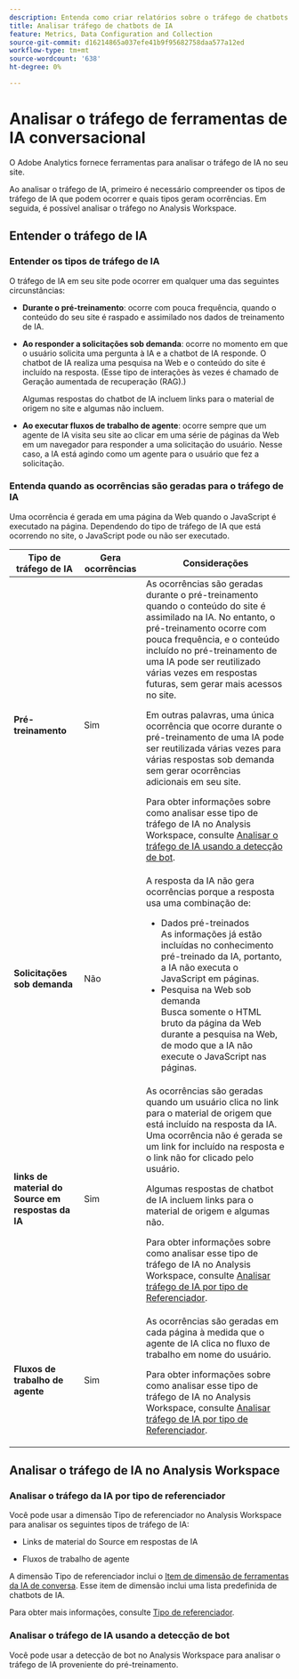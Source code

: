 ```yaml
---
description: Entenda como criar relatórios sobre o tráfego de chatbots de IA
title: Analisar tráfego de chatbots de IA
feature: Metrics, Data Configuration and Collection
source-git-commit: d16214865a037efe41b9f95682758daa577a12ed
workflow-type: tm+mt
source-wordcount: '638'
ht-degree: 0%

---
```


# Analisar o tráfego de ferramentas de IA conversacional

O Adobe Analytics fornece ferramentas para analisar o tráfego de IA no seu site.

Ao analisar o tráfego de IA, primeiro é necessário compreender os tipos de tráfego de IA que podem ocorrer e quais tipos geram ocorrências. Em seguida, é possível analisar o tráfego no Analysis Workspace.

## Entender o tráfego de IA

### Entender os tipos de tráfego de IA

O tráfego de IA em seu site pode ocorrer em qualquer uma das seguintes circunstâncias:

* **Durante o pré-treinamento**: ocorre com pouca frequência, quando o conteúdo do seu site é raspado e assimilado nos dados de treinamento de IA.

* **Ao responder a solicitações sob demanda**: ocorre no momento em que o usuário solicita uma pergunta à IA e a chatbot de IA responde. O chatbot de IA realiza uma pesquisa na Web e o conteúdo do site é incluído na resposta. (Esse tipo de interações às vezes é chamado de Geração aumentada de recuperação (RAG).)

  Algumas respostas do chatbot de IA incluem links para o material de origem no site e algumas não incluem.

* **Ao executar fluxos de trabalho de agente**: ocorre sempre que um agente de IA visita seu site ao clicar em uma série de páginas da Web em um navegador para responder a uma solicitação do usuário. Nesse caso, a IA está agindo como um agente para o usuário que fez a solicitação.

### Entenda quando as ocorrências são geradas para o tráfego de IA

Uma ocorrência é gerada em uma página da Web quando o JavaScript é executado na página. Dependendo do tipo de tráfego de IA que está ocorrendo no site, o JavaScript pode ou não ser executado.

| Tipo de tráfego de IA | Gera ocorrências | Considerações |
|---------|----------|---------|
| **Pré-treinamento** | Sim | As ocorrências são geradas durante o pré-treinamento quando o conteúdo do site é assimilado na IA. No entanto, o pré-treinamento ocorre com pouca frequência, e o conteúdo incluído no pré-treinamento de uma IA pode ser reutilizado várias vezes em respostas futuras, sem gerar mais acessos no site. <p>Em outras palavras, uma única ocorrência que ocorre durante o pré-treinamento de uma IA pode ser reutilizada várias vezes para várias respostas sob demanda sem gerar ocorrências adicionais em seu site.</p><p>Para obter informações sobre como analisar esse tipo de tráfego de IA no Analysis Workspace, consulte [Analisar o tráfego de IA usando a detecção de bot](#analyze-ai-traffic-using-bot-detection).</p> |
| **Solicitações sob demanda** | Não | A resposta da IA não gera ocorrências porque a resposta usa uma combinação de:<ul><li>Dados pré-treinados <br/>As informações já estão incluídas no conhecimento pré-treinado da IA, portanto, a IA não executa o JavaScript em páginas.</li><li>Pesquisa na Web sob demanda <br/>Busca somente o HTML bruto da página da Web durante a pesquisa na Web, de modo que a IA não execute o JavaScript nas páginas.</li></ul> |
| **links de material do Source em respostas da IA** | Sim | As ocorrências são geradas quando um usuário clica no link para o material de origem que está incluído na resposta da IA. Uma ocorrência não é gerada se um link for incluído na resposta e o link não for clicado pelo usuário. <p>Algumas respostas de chatbot de IA incluem links para o material de origem e algumas não. </p><p>Para obter informações sobre como analisar esse tipo de tráfego de IA no Analysis Workspace, consulte [Analisar tráfego de IA por tipo de Referenciador](#analyze-ai-traffic-by-referrer-type).</p> |
| **Fluxos de trabalho de agente** | Sim | As ocorrências são geradas em cada página à medida que o agente de IA clica no fluxo de trabalho em nome do usuário. <p>Para obter informações sobre como analisar esse tipo de tráfego de IA no Analysis Workspace, consulte [Analisar tráfego de IA por tipo de Referenciador](#analyze-ai-traffic-by-referrer-type).</p> |

## Analisar o tráfego de IA no Analysis Workspace

### Analisar o tráfego da IA por tipo de referenciador

Você pode usar a dimensão Tipo de referenciador no Analysis Workspace para analisar os seguintes tipos de tráfego de IA:

* Links de material do Source em respostas de IA

* Fluxos de trabalho de agente

A dimensão Tipo de referenciador inclui o [Item de dimensão de ferramentas da IA de conversa](/help/components/dimensions/referrer-type.md#conversational-ai-tools). Esse item de dimensão inclui uma lista predefinida de chatbots de IA.

Para obter mais informações, consulte [Tipo de referenciador](/help/components/dimensions/referrer-type.md).

### Analisar o tráfego de IA usando a detecção de bot

Você pode usar a detecção de bot no Analysis Workspace para analisar o tráfego de IA proveniente do pré-treinamento.

